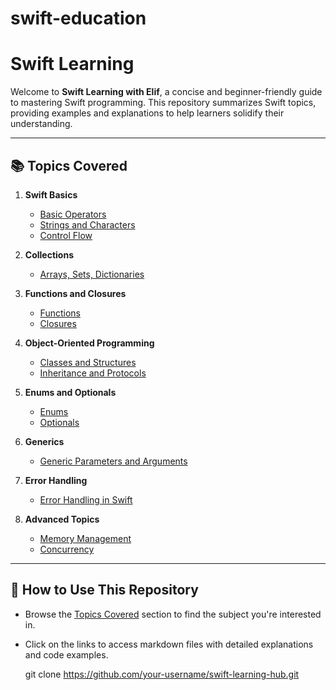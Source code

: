 # swift-education
# Swift Learning 

Welcome to **Swift Learning with Elif**, a concise and beginner-friendly guide to mastering Swift programming. This repository summarizes Swift topics, providing examples and explanations to help learners solidify their understanding.


---

## 📚 **Topics Covered**

1. **Swift Basics**
   - [Basic Operators](./topics/BasicOperators.md)
   - [Strings and Characters](./topics/StringsAndCharacters.md)
   - [Control Flow](./topics/ControlFlow.md)

2. **Collections**
   - [Arrays, Sets, Dictionaries](./topics/Collections.md)

3. **Functions and Closures**
   - [Functions](./topics/Functions.md)
   - [Closures](./topics/Closures.md)

4. **Object-Oriented Programming**
   - [Classes and Structures](./topics/ClassesAndStructures.md)
   - [Inheritance and Protocols](./topics/InheritanceAndProtocols.md)

5. **Enums and Optionals**
   - [Enums](./topics/Enums.md)
   - [Optionals](./topics/Optionals.md)

6. **Generics**
   - [Generic Parameters and Arguments](./topics/Generics.md)

7. **Error Handling**
   - [Error Handling in Swift](./topics/ErrorHandling.md)

8. **Advanced Topics**
   - [Memory Management](./topics/MemoryManagement.md)
   - [Concurrency](./topics/Concurrency.md)

---

## 🚀 **How to Use This Repository**

- Browse the [Topics Covered](#topics-covered) section to find the subject you're interested in.
- Click on the links to access markdown files with detailed explanations and code examples.

  git clone https://github.com/your-username/swift-learning-hub.git
